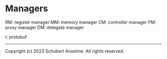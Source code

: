 # Managers

RM: register manager
MM: memory manager
CM: controller manager
PM: proxy manager
DM: delegate manager

t: protobuf

---

Copyright (c) 2023 Schubert Anselme. All rights reserved.
